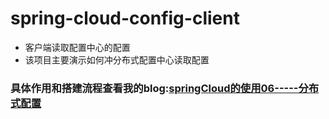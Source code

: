 # spring-cloud-config-client
- 客户端读取配置中心的配置
- 该项目主要演示如何冲分布式配置中心读取配置
### 具体作用和搭建流程查看我的blog:[springCloud的使用06-----分布式配置](http://www.cnblogs.com/lifeone/p/9015859.html)
